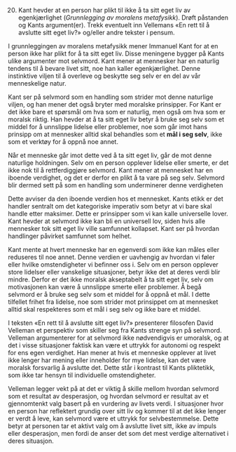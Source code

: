  20. Kant hevder at en person har plikt til ikke å ta sitt eget liv av egenkjærlighet (_Grunnlegging av moralens metafysikk_). Drøft påstanden og Kants argument(er). Trekk eventuelt inn Vellemans «En rett til å avslutte sitt eget liv?» og/eller andre tekster i pensum.

I grunnleggingen av moralens metafysikk mener Immanuel Kant for at en person ikke har plikt for å ta sitt eget liv. Disse meningene bygger på Kants ulike argumenter mot selvmord. Kant mener at mennesker har en naturlig tendens til å bevare livet sitt, noe han kaller egenkjærlighet. Denne instinktive viljen til å overleve og beskytte seg selv er en del av vår menneskelige natur.

Kant ser på selvmord som en handling som strider mot denne naturlige viljen, og han mener det også bryter med moralske prinsipper. For Kant er det ikke bare et spørsmål om hva som er naturlig, men også om hva som er moralsk riktig. Han hevder at å ta sitt eget liv betyr å bruke seg selv som et middel for å unnslippe lidelse eller problemer, noe som går imot hans prinsipp om at mennesker alltid skal behandles som et **mål i seg selv**, ikke som et verktøy for å oppnå noe annet.

Når et menneske går imot dette ved å ta sitt eget liv, går de mot denne naturlige holdningen. Selv om en person opplever lidelse eller smerte, er det ikke nok til å rettferdiggjøre selvmord. Kant mener at mennesket har en iboende verdighet, og det er derfor en plikt å ta vare på seg selv. Selvmord blir dermed sett på som en handling som underminerer denne verdigheten

Dette avviser da den iboende verdien hos et mennesket. Kants etikk er det handler sentralt om det kategoriske imperativ som betyr at vi bare skal handle etter maksimer. Dette er prinsipper som vi kan kalle universelle lover. Kant hevder at selvmord ikke kan bli en universell lov, siden hvis alle mennesker tok sitt eget liv ville samfunnet kollapset. Kant ser på hvordan handlinger påvirket samfunnet som helhet. 

Kant mente at hvert menneske har en egenverdi som ikke kan måles eller reduseres til noe annet. Denne verdien er uavhengig av hvordan vi føler eller hvilke omstendigheter vi befinner oss i. Selv om en person opplever store lidelser eller vanskelige situasjoner, betyr ikke det at deres verdi blir mindre. Derfor er det ikke moralsk akseptabelt å ta sitt eget liv, selv om motivasjonen kan være å unnslippe smerte eller problemer. Å begå selvmord er å bruke seg selv som et middel for å oppnå et mål. I dette tilfellet frihet fra lidelse, noe som strider mot prinsippet om at mennesket alltid skal respekteres som et mål i seg selv og ikke bare et middel.

I teksten «En rett til å avslutte sitt eget liv?» presenterer filosofen David Velleman et perspektiv som skiller seg fra Kants strenge syn på selvmord. Velleman argumenterer for at selvmord ikke nødvendigvis er umoralsk, og at det i visse situasjoner faktisk kan være et uttrykk for autonomi og respekt for ens egen verdighet. Han mener at hvis et menneske opplever at livet ikke lenger har mening eller inneholder for mye lidelse, kan det være moralsk forsvarlig å avslutte det. Dette står i kontrast til Kants pliktetikk, som ikke tar hensyn til individuelle omstendigheter.

Velleman legger vekt på at det er viktig å skille mellom hvordan selvmord som et resultat av desperasjon, og hvordan selvmord er resultat av et gjennomtenkt valg basert på en vurdering av livets verdi. I situasjoner hvor en person har reflektert grundig over sitt liv og kommer til at det ikke lenger er verdt å leve, kan selvmord være et uttrykk for selvbestemmelse. Dette betyr at personen tar et aktivt valg om å avslutte livet sitt, ikke av impuls eller desperasjon, men fordi de anser det som det mest verdige alternativet i deres situasjon. 